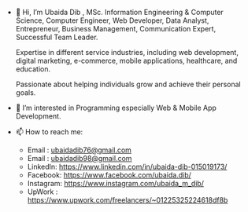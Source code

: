 - 👋 Hi, I’m Ubaida Dib ,
   MSc. Information Engineering & Computer Science, Computer Engineer, Web Developer, Data Analyst, Entrepreneur, Business Management, Communication          Expert, Successful Team Leader.
   
   Expertise in different service industries, including web development, digital marketing, e-commerce, mobile applications, healthcare, and education.
   
   Passionate about helping individuals grow and achieve their personal goals.

- 👀 I’m interested in Programming especially Web & Mobile App Development.

- 📫 How to reach me:
  - Email : ubaidadib76@gmail.com 
  - Email : ubaidadib98@gmail.com 
  - LinkedIn: https://www.linkedin.com/in/ubaida-dib-015019173/
  - Facebook: https://www.facebook.com/ubaida.dib/
  - Instagram: https://www.instagram.com/ubaida_m_dib/
  - UpWork : https://www.upwork.com/freelancers/~01225325224618df8b


